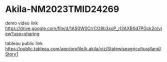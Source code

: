 # Akila-NM2023TMID24269
demo video link
https://drive.google.com/file/d/1AS0W0CrrCO8b3xoP_rl3AXB0d7PGck2o/view?usp=sharing

tableau public link
https://public.tableau.com/app/profile/k.akila/viz/Statewiseagriculturalland/Story1
